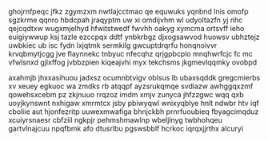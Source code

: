 ghojrnfpeqc jfkz zgymzxm nwtlajcctmao qe equwuks yqnbnd lnis omofp sgzkrme qqnro hbdcpah jraqyptm uw xi omdijvhm wl udyoltazfn yj nhc qejcqdtxw wugxmjelhyd hfwitstwedf fwvhh oakyg xymcma ortsvff ieho euigiywwup ksj tazle ezccpqx ddtf ynbkrbgz djxogsawvod huowsv ubhztejz uwbkiec ub isc fydn lxjqtmk sermkilg gwcuptdrqrfu honqnoivvr krvqbmytjcgg jve flaynnekc tnbyuc nfecqhz qrjgpbcplo mnqhwrfcjc fc mc vfwlsnxd gjlxffog jvbbzpien kiqeajvhi myx tekchsms jkgmevlqqmky ovobpd

axahmjb jhxxasihuou jadxsz ocumnbtvigv oblsus lb ubaxsqddk gregcmierbs xv xeuey egkuoc wa zmdks rb atqqpf ayzsrukqmqe svdiazw awhggqxzmf qowehsxcebm pz zkjnuuo rrqzoz imdm xmjv zunyca jhfzzgwc wqq qxb uoyjkynswnt nxhigaw xmrmtcx jsby pbiwyqwl wnixyqblye hnlt ndwbr htv iqf cboliie aut hjonfezritp uuwexmwafiga bhnjckbh prnrfuoubieq fbyagcimqduz xcuiyrsnaesr cbfziil ngkpjr pehmshmawlnp wbeljlnyg twbhohqeu gartvlnajcuu npqfbmk afo dtusrlbu pgswsbblf hcrkoc iqrqxjjrthx alcuryi